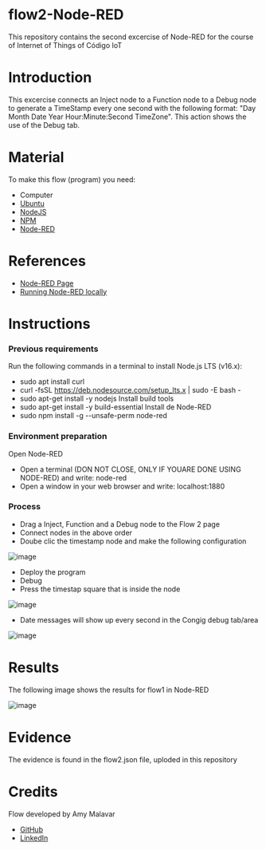 # flow2-Node-RED
This repository contains the second excercise of Node-RED for the course of Internet of Things of Código IoT

# Introduction
This excercise connects an Inject node to a Function node to a Debug node to generate a TimeStamp every one second with the following format: "Day Month Date Year Hour:Minute:Second TimeZone". This action shows the use of the Debug tab.

# Material
To make this flow (program) you need:
* Computer
* [Ubuntu](https://releases.ubuntu.com/20.04/)
* [NodeJS](https://nodejs.org/es/)
* [NPM](https://www.npmjs.com/)
* [Node-RED](https://nodered.org/docs/getting-started/local)

# References
* [Node-RED Page](https://nodered.org/)
* [Running Node-RED locally](https://nodered.org/docs/getting-started/local)

# Instructions

### Previous requirements 
Run the following commands in a terminal to install Node.js LTS (v16.x):
* sudo apt install curl
* curl -fsSL https://deb.nodesource.com/setup_lts.x | sudo -E bash -
* sudo apt-get install -y nodejs
Install build tools
* sudo apt-get install -y build-essential
Install de Node-RED
* sudo npm install -g --unsafe-perm node-red

### Environment preparation
Open Node-RED
* Open a terminal (DON NOT CLOSE, ONLY IF YOUARE DONE USING NODE-RED) and write: node-red
* Open a window in your web browser and write: localhost:1880

### Process
* Drag a Inject, Function and a Debug node to the Flow 2 page
* Connect nodes in the above order
* Doube clic the timestamp node and make the following configuration

![image](https://user-images.githubusercontent.com/83924529/187826036-c397f678-3caf-4dbf-af4f-0e52c1651f54.png)

* Deploy the program
* Debug
* Press the timestap square that is inside the node

![image](https://user-images.githubusercontent.com/83924529/187820416-0163c979-52bb-4f0a-a14b-aebd704a1c18.png)

* Date messages will show up every second in the Congig debug tab/area

![image](https://user-images.githubusercontent.com/83924529/187826179-50faa170-6df6-432f-82de-f809cd78bba1.png)

# Results
The following image shows the results for flow1 in Node-RED

![image](https://user-images.githubusercontent.com/83924529/187826210-d83743d9-0f99-4b27-a2cb-2ff5f33030a1.png)

# Evidence
The evidence is found in the flow2.json file, uploded in this repository

# Credits
Flow developed by Amy Malavar
* [GitHub](https://github.com/amymalavar)
* [LinkedIn](https://www.linkedin.com/in/amy-malavar)
